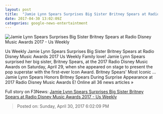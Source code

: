 ```yaml
---
layout: post
title:  "Jamie Lynn Spears Surprises Big Sister Britney Spears at Radio Disney Music Awards 2017 - Us Weekly"
date: 2017-04-30 13:02:09Z
categories: google-news-entertaintment
---
```


![Jamie Lynn Spears Surprises Big Sister Britney Spears at Radio Disney Music Awards 2017 - Us Weekly](http://img.usmagazine.com/social/jamie-lynn-spears-britney-spears-radio-disney-music-awards-2017-dfbe97a7-d8da-41d8-aae9-3f5188476508.jpg)

Us Weekly Jamie Lynn Spears Surprises Big Sister Britney Spears at Radio Disney Music Awards 2017 Us Weekly Family love! Jamie Lynn Spears surprised her big sister, Britney Spears, at the 2017 Radio Disney Music Awards on Saturday, April 29, when she appeared on stage to present the pop superstar with the first-ever Icon Award. Britney Spears' Most Iconic ... Jamie Lynn Spears Honors Britney Spears During Surprise Appearance at 2017 Radio Disney Music Awards E! Online all 36 news articles »


Full story on F3News: [Jamie Lynn Spears Surprises Big Sister Britney Spears at Radio Disney Music Awards 2017 - Us Weekly](http://www.f3nws.com/n/CaSCAE)

> Posted on: Sunday, April 30, 2017 6:02:09 PM
